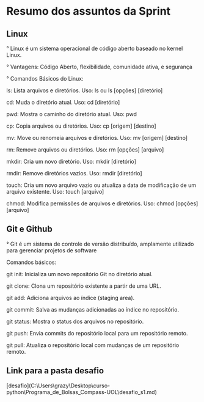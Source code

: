 # Resumo dos assuntos da Sprint
## Linux
° Linux é um sistema operacional de código aberto baseado no kernel Linux.

° Vantagens:
Código Aberto, flexibilidade, comunidade ativa, e segurança

° Comandos Básicos do Linux:

ls: Lista arquivos e diretórios.
Uso: ls ou ls [opções] [diretório]

cd: Muda o diretório atual.
Uso: cd [diretório]

pwd: Mostra o caminho do diretório atual.
Uso: pwd

cp: Copia arquivos ou diretórios.
Uso: cp [origem] [destino]


mv: Move ou renomeia arquivos e diretórios.
Uso: mv [origem] [destino]

rm: Remove arquivos ou diretórios.
Uso: rm [opções] [arquivo]

mkdir: Cria um novo diretório.
Uso: mkdir [diretório]

rmdir: Remove diretórios vazios.
Uso: rmdir [diretório]

touch: Cria um novo arquivo vazio ou atualiza a data de modificação de um arquivo existente.
Uso: touch [arquivo]

chmod: Modifica permissões de arquivos e diretórios.
Uso: chmod [opções] [arquivo]

## Git e Github
° Git é um sistema de controle de versão distribuído, amplamente utilizado para gerenciar projetos de software

Comandos básicos:

git init: Inicializa um novo repositório Git no diretório atual.

git clone: Clona um repositório existente a partir de uma URL.

git add: Adiciona arquivos ao índice (staging area).

git commit: Salva as mudanças adicionadas ao índice no repositório.

git status: Mostra o status dos arquivos no repositório.

git push: Envia commits do repositório local para um repositório remoto.

git pull: Atualiza o repositório local com mudanças de um repositório remoto.


## Link para a pasta desafio
[desafio](C:\Users\grazy\Desktop\curso- python\Programa_de_Bolsas_Compass-UOL\desafio_s1.md)

